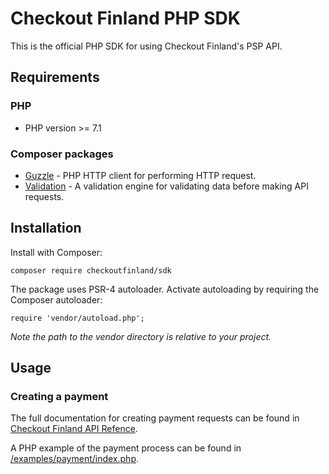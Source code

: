 # Checkout Finland PHP SDK

This is the official PHP SDK for using Checkout Finland's PSP API.

## Requirements

### PHP

- PHP version >= 7.1

### Composer packages

- [Guzzle](https://github.com/guzzle/guzzle) - PHP HTTP client for performing HTTP request.
- [Validation](https://github.com/Respect/Validation) - A validation engine for validating data before making API requests.

## Installation

Install with Composer:

```
composer require checkoutfinland/sdk
```

The package uses PSR-4 autoloader. Activate autoloading by requiring the Composer autoloader:

```
require 'vendor/autoload.php';
```

_Note the path to the vendor directory is relative to your project._

## Usage

### Creating a payment

The full documentation for creating payment requests can be found in [Checkout Finland API Refence](https://checkoutfinland.github.io/psp-api/?id=create#/?id=create).

A PHP example of the payment process can be found in [/examples/payment/index.php](./examples/payment/index.php).